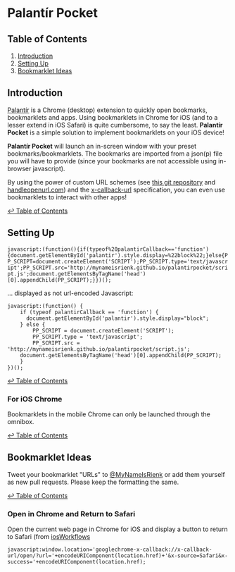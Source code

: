 # Palantír Pocket

## Table of Contents

1. [Introduction](#introduction)
1. [Setting Up](#setting-up)
1. [Bookmarklet Ideas](#bookmarklet-ideas)

## Introduction

[Palantír](http://mynameisrienk.com/?palantir) is a Chrome (desktop) extension to quickly open bookmarks, bookmarklets and apps. Using bookmarklets in Chrome for iOS (and to a lesser extend in iOS Safari) is quite cumbersome, to say the least. **Palantír Pocket** is a simple solution to implement bookmarklets on your iOS device!

**Palantír Pocket** will launch an in-screen window with your preset bookmarks/bookmarklets. The bookmarks are imported from a json(p) file you will have to provide (since your bookmarks are not accessible using in-browser javascript).

By using the power of custom URL schemes (see [this git repository](https://github.com/christopherdwhite/iosWorkflows) and [handleopenurl.com](http://handleopenurl.com/)) and the [x-callback-url](http://x-callback-url.com/) specification, you can even use bookmarklets to interact with other apps!

[↩ Table of Contents](#table-of-contents)

## Setting Up


`javascript:(function(){if(typeof%20palantirCallback=='function'){document.getElementById('palantir').style.display=%22block%22;}else{PP_SCRIPT=document.createElement('SCRIPT');PP_SCRIPT.type='text/javascript';PP_SCRIPT.src='http://mynameisrienk.github.io/palantirpocket/script.js';document.getElementsByTagName('head')[0].appendChild(PP_SCRIPT);}})();`

… displayed as not url-encoded Javascript:

	javascript:(function() {
		if (typeof palantirCallback == 'function') { 
		  document.getElementById('palantir').style.display="block";
		} else {
			PP_SCRIPT = document.createElement('SCRIPT');
			PP_SCRIPT.type = 'text/javascript';
			PP_SCRIPT.src = 'http://mynameisrienk.github.io/palantirpocket/script.js';
		document.getElementsByTagName('head')[0].appendChild(PP_SCRIPT);
		}
	})();

[↩ Table of Contents](#table-of-contents)

### For iOS Chrome

Bookmarklets in the mobile Chrome can only be launched through the omnibox.

[↩ Table of Contents](#table-of-contents)

## Bookmarklet Ideas

Tweet your bookmarklet "URLs" to [@MyNameIsRienk](http://twitter.com/mynameisrienk/) or add them yourself as new pull requests. Please keep the formatting the same.

[↩ Table of Contents](#table-of-contents)

### Open in Chrome and Return to Safari

Open the current web page in Chrome for iOS and display a button to return to Safari (from [iosWorkflows](https://github.com/christopherdwhite/iosWorkflows/blob/master/_bookmarklets.md#open-in-chrome--return-to-safari)

    javascript:window.location='googlechrome-x-callback://x-callback-url/open/?url='+encodeURIComponent(location.href)+'&x-source=Safari&x-success='+encodeURIComponent(location.href);
